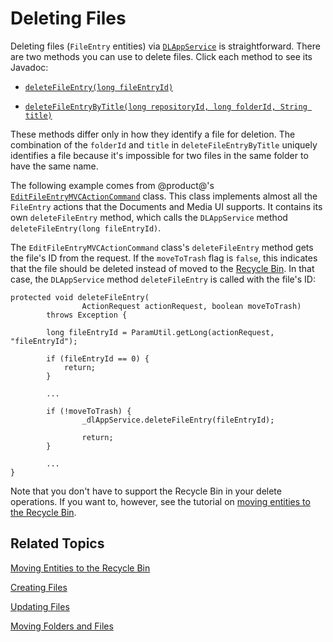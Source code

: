 # Deleting Files [](id=deleting-files)

Deleting files (`FileEntry` entities) via 
[`DLAppService`](@platform-ref@/7.1-latest/javadocs/portal-kernel/com/liferay/document/library/kernel/service/DLAppService.html) 
is straightforward. There are two methods you can use to delete files. Click 
each method to see its Javadoc: 

-   [`deleteFileEntry(long fileEntryId)`](@platform-ref@/7.1-latest/javadocs/portal-kernel/com/liferay/document/library/kernel/service/DLAppService.html#deleteFileEntry-long-)

-   [`deleteFileEntryByTitle(long repositoryId, long folderId, String title)`](@platform-ref@/7.1-latest/javadocs/portal-kernel/com/liferay/document/library/kernel/service/DLAppService.html#deleteFileEntryByTitle-long-long-java.lang.String-)

These methods differ only in how they identify a file for deletion. The 
combination of the `folderId` and `title` in `deleteFileEntryByTitle` uniquely 
identifies a file because it's impossible for two files in the same folder to 
have the same name. 

The following example comes from @product@'s 
[`EditFileEntryMVCActionCommand`](https://github.com/liferay/liferay-portal/blob/master/modules/apps/document-library/document-library-web/src/main/java/com/liferay/document/library/web/internal/portlet/action/EditFileEntryMVCActionCommand.java) 
class. This class implements almost all the `FileEntry` actions that the 
Documents and Media UI supports. It contains its own `deleteFileEntry` method, 
which calls the `DLAppService` method `deleteFileEntry(long fileEntryId)`. 

The `EditFileEntryMVCActionCommand` class's `deleteFileEntry` method gets the 
file's ID from the request. If the `moveToTrash` flag is `false`, this indicates 
that the file should be deleted instead of moved to the 
[Recycle Bin](/discover/portal/-/knowledge_base/7-1/restoring-deleted-assets). 
In that case, the `DLAppService` method `deleteFileEntry` is called with the 
file's ID: 

    protected void deleteFileEntry(
                    ActionRequest actionRequest, boolean moveToTrash)
            throws Exception {

            long fileEntryId = ParamUtil.getLong(actionRequest, "fileEntryId");

            if (fileEntryId == 0) {
                return;
            }

            ...

            if (!moveToTrash) {
                    _dlAppService.deleteFileEntry(fileEntryId);

                    return;
            }

            ...
    }

Note that you don't have to support the Recycle Bin in your delete operations. 
If you want to, however, see the tutorial on 
[moving entities to the Recycle Bin](/develop/tutorials/-/knowledge_base/7-1/moving-entities-to-the-recycle-bin). 

## Related Topics

[Moving Entities to the Recycle Bin](/develop/tutorials/-/knowledge_base/7-1/moving-entities-to-the-recycle-bin)

[Creating Files](/develop/tutorials/-/knowledge_base/7-1/creating-files)

[Updating Files](/develop/tutorials/-/knowledge_base/7-1/updating-files)

[Moving Folders and Files](/develop/tutorials/-/knowledge_base/7-1/moving-folders-and-files)
